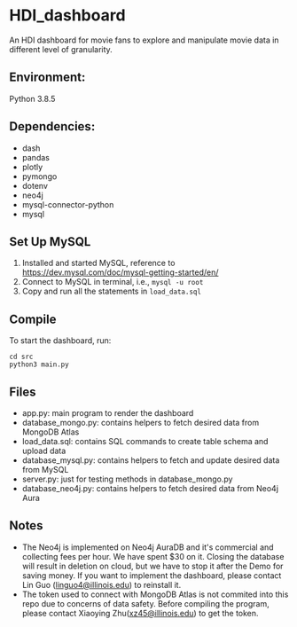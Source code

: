 # HDI_dashboard
An HDI dashboard for movie fans to explore and manipulate movie data in different level of granularity.
## Environment:
Python 3.8.5
## Dependencies:
- dash
- pandas
- plotly
- pymongo
- dotenv
- neo4j
- mysql-connector-python
- mysql

## Set Up MySQL
1. Installed and started MySQL, reference to https://dev.mysql.com/doc/mysql-getting-started/en/
2. Connect to MySQL in terminal, i.e., `mysql -u root`
3. Copy and run all the statements in `load_data.sql`

## Compile
To start the dashboard, run:
```
cd src
python3 main.py
```
## Files
- app.py: main program to render the dashboard
- database_mongo.py: contains helpers to fetch desired data from MongoDB Atlas
- load_data.sql: contains SQL commands to create table schema and upload data
- database_mysql.py: contains helpers to fetch and update desired data from MySQL
- server.py: just for testing methods in database_mongo.py
- database_neo4j.py: contains helpers to fetch desired data from Neo4j Aura

## Notes
- The Neo4j is implemented on Neo4j AuraDB and it's commercial and collecting fees per hour. We have spent $30 on it. Closing the database will result in deletion on cloud, but we have to stop it after the Demo for saving money. If you want to implement the dashboard, please contact Lin Guo (linguo4@illinois.edu) to reinstall it.
- The token used to connect with MongoDB Atlas is not commited into this repo due to concerns of data safety. Before compiling the program, please contact Xiaoying Zhu(xz45@illinois.edu) to get the token.
